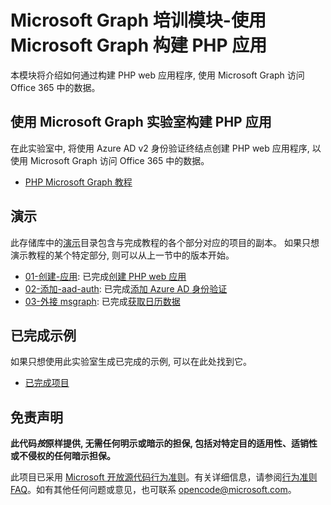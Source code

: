 # <a name="microsoft-graph-training-module---build-php-apps-with-microsoft-graph"></a>Microsoft Graph 培训模块-使用 Microsoft Graph 构建 PHP 应用

本模块将介绍如何通过构建 PHP web 应用程序, 使用 Microsoft Graph 访问 Office 365 中的数据。

## <a name="lab---build-php-apps-with-microsoft-graph"></a>使用 Microsoft Graph 实验室构建 PHP 应用

在此实验室中, 将使用 Azure AD v2 身份验证终结点创建 PHP web 应用程序, 以使用 Microsoft Graph 访问 Office 365 中的数据。

- [PHP Microsoft Graph 教程](https://docs.microsoft.com/graph/training/php-tutorial)

## <a name="demos"></a>演示

此存储库中的[演示](./Demos)目录包含与完成教程的各个部分对应的项目的副本。 如果只想演示教程的某个特定部分, 则可以从上一节中的版本开始。

- [01-创建-应用](Demos/01-create-app): 已完成[创建 PHP web 应用](https://docs.microsoft.com/graph/training/php-tutorial?tutorial-step=1)
- [02-添加-aad-auth](Demos/02-add-aad-auth): 已完成[添加 Azure AD 身份验证](https://docs.microsoft.com/graph/training/php-tutorial?tutorial-step=3)
- [03-外接 msgraph](Demos/03-add-msgraph): 已完成[获取日历数据](https://docs.microsoft.com/graph/training/php-tutorial?tutorial-step=4)

## <a name="completed-sample"></a>已完成示例

如果只想使用此实验室生成已完成的示例, 可以在此处找到它。

- [已完成项目](Demos/03-add-msgraph)

## <a name="disclaimer"></a>免责声明

**此代码*按*原样提供, 无需任何明示或暗示的担保, 包括对特定目的适用性、适销性或不侵权的任何暗示担保。**

此项目已采用 [Microsoft 开放源代码行为准则](https://opensource.microsoft.com/codeofconduct/)。有关详细信息，请参阅[行为准则 FAQ](https://opensource.microsoft.com/codeofconduct/faq/)。如有其他任何问题或意见，也可联系 [opencode@microsoft.com](mailto:opencode@microsoft.com)。

